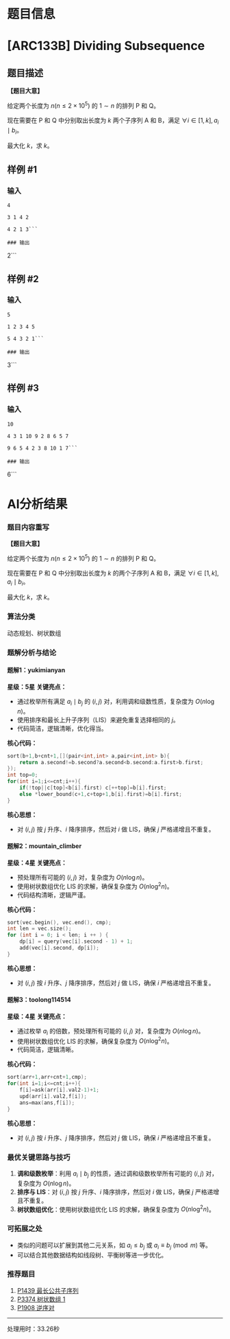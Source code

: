 # 题目信息

# [ARC133B] Dividing Subsequence

## 题目描述

**【题目大意】**

给定两个长度为 $n(n\le 2\times 10^5)$ 的 $1\sim n$ 的排列 $\text{P}$ 和 $\text{Q}$。

现在需要在 $\text{P}$ 和 $\text{Q}$ 中分别取出长度为 $k$ 两个子序列 $\text{A}$ 和 $\text{B}$，满足 $\forall i\in [1,k],a_i\mid b_i$。

最大化 $k$，求 $k$。

## 样例 #1

### 输入

```
4

3 1 4 2

4 2 1 3```

### 输出

```
2```

## 样例 #2

### 输入

```
5

1 2 3 4 5

5 4 3 2 1```

### 输出

```
3```

## 样例 #3

### 输入

```
10

4 3 1 10 9 2 8 6 5 7

9 6 5 4 2 3 8 10 1 7```

### 输出

```
6```

# AI分析结果

### 题目内容重写

**【题目大意】**

给定两个长度为 $n(n\le 2\times 10^5)$ 的 $1\sim n$ 的排列 $\text{P}$ 和 $\text{Q}$。

现在需要在 $\text{P}$ 和 $\text{Q}$ 中分别取出长度为 $k$ 的两个子序列 $\text{A}$ 和 $\text{B}$，满足 $\forall i\in [1,k],a_i\mid b_i$。

最大化 $k$，求 $k$。

### 算法分类
动态规划、树状数组

### 题解分析与结论

#### 题解1：yukimianyan
**星级：5星**
**关键亮点：**
- 通过枚举所有满足 $a_i \mid b_j$ 的 $(i,j)$ 对，利用调和级数性质，复杂度为 $O(n\log n)$。
- 使用排序和最长上升子序列（LIS）来避免重复选择相同的 $j$。
- 代码简洁，逻辑清晰，优化得当。

**核心代码：**
```cpp
sort(b+1,b+cnt+1,[](pair<int,int> a,pair<int,int> b){
    return a.second!=b.second?a.second<b.second:a.first>b.first;
});
int top=0;
for(int i=1;i<=cnt;i++){
    if(!top||c[top]<b[i].first) c[++top]=b[i].first;
    else *lower_bound(c+1,c+top+1,b[i].first)=b[i].first;
}
```
**核心思想：**
- 对 $(i,j)$ 按 $j$ 升序、$i$ 降序排序，然后对 $i$ 做 LIS，确保 $j$ 严格递增且不重复。

#### 题解2：mountain_climber
**星级：4星**
**关键亮点：**
- 预处理所有可能的 $(i,j)$ 对，复杂度为 $O(n\log n)$。
- 使用树状数组优化 LIS 的求解，确保复杂度为 $O(n\log^2 n)$。
- 代码结构清晰，逻辑严谨。

**核心代码：**
```cpp
sort(vec.begin(), vec.end(), cmp);
int len = vec.size();
for (int i = 0; i < len; i ++ ) {
    dp[i] = query(vec[i].second - 1) + 1;
    add(vec[i].second, dp[i]);
}
```
**核心思想：**
- 对 $(i,j)$ 按 $i$ 升序、$j$ 降序排序，然后对 $j$ 做 LIS，确保 $i$ 严格递增且不重复。

#### 题解3：toolong114514
**星级：4星**
**关键亮点：**
- 通过枚举 $a_i$ 的倍数，预处理所有可能的 $(i,j)$ 对，复杂度为 $O(n\log n)$。
- 使用树状数组优化 LIS 的求解，确保复杂度为 $O(n\log^2 n)$。
- 代码简洁，逻辑清晰。

**核心代码：**
```cpp
sort(arr+1,arr+cnt+1,cmp);
for(int i=1;i<=cnt;i++){
    f[i]=ask(arr[i].val2-1)+1;
    upd(arr[i].val2,f[i]);
    ans=max(ans,f[i]);
}
```
**核心思想：**
- 对 $(i,j)$ 按 $i$ 升序、$j$ 降序排序，然后对 $j$ 做 LIS，确保 $i$ 严格递增且不重复。

### 最优关键思路与技巧
1. **调和级数枚举**：利用 $a_i \mid b_j$ 的性质，通过调和级数枚举所有可能的 $(i,j)$ 对，复杂度为 $O(n\log n)$。
2. **排序与 LIS**：对 $(i,j)$ 按 $j$ 升序、$i$ 降序排序，然后对 $i$ 做 LIS，确保 $j$ 严格递增且不重复。
3. **树状数组优化**：使用树状数组优化 LIS 的求解，确保复杂度为 $O(n\log^2 n)$。

### 可拓展之处
- 类似的问题可以扩展到其他二元关系，如 $a_i \leq b_j$ 或 $a_i \equiv b_j \pmod{m}$ 等。
- 可以结合其他数据结构如线段树、平衡树等进一步优化。

### 推荐题目
1. [P1439 最长公共子序列](https://www.luogu.com.cn/problem/P1439)
2. [P3374 树状数组 1](https://www.luogu.com.cn/problem/P3374)
3. [P1908 逆序对](https://www.luogu.com.cn/problem/P1908)

---
处理用时：33.26秒